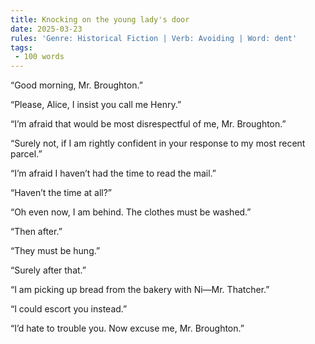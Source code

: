 ```yaml
---
title: Knocking on the young lady's door
date: 2025-03-23
rules: 'Genre: Historical Fiction | Verb: Avoiding | Word: dent'
tags: 
 - 100 words
---
```


“Good morning, Mr. Broughton.”

“Please, Alice, I insist you call me Henry.”

“I’m afraid that would be most disrespectful of me, Mr. Broughton.”

“Surely not, if I am rightly confident in your response to my most recent parcel.”

“I’m afraid I haven’t had the time to read the mail.”

“Haven’t the time at all?”

“Oh even now, I am behind. The clothes must be washed.”

“Then after.”

“They must be hung.”

“Surely after that.”

“I am picking up bread from the bakery with Ni—Mr. Thatcher.”

“I could escort you instead.”

“I’d hate to trouble you. Now excuse me, Mr. Broughton.”